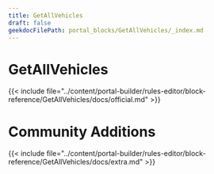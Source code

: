```yaml
---
title: GetAllVehicles
draft: false
geekdocFilePath: portal_blocks/GetAllVehicles/_index.md
---
```

# GetAllVehicles
{{< include file="../content/portal-builder/rules-editor/block-reference/GetAllVehicles/docs/official.md" >}}

# Community Additions

{{< include file="../content/portal-builder/rules-editor/block-reference/GetAllVehicles/docs/extra.md" >}}